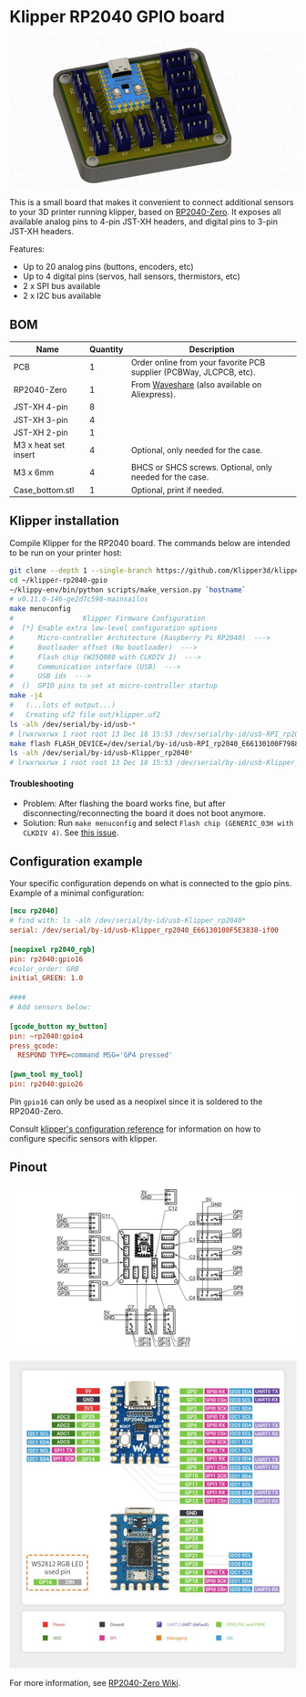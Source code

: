 # Klipper RP2040 GPIO board

![CAD Preview](images/banner.png)

This is a small board that makes it convenient to connect additional sensors to your 3D printer running klipper, based on [RP2040-Zero](https://www.waveshare.com/wiki/RP2040-Zero). It exposes all available analog pins to 4-pin JST-XH headers, and digital pins to 3-pin JST-XH headers.

Features:
* Up to 20 analog pins (buttons, encoders, etc)
* Up to 4 digital pins (servos, hall sensors, thermistors, etc)
* 2 x SPI bus available
* 2 x I2C bus available

## BOM

| Name | Quantity | Description |
|---|---|---|
| PCB | 1 | Order online from your favorite PCB supplier (PCBWay, JLCPCB, etc). |
| RP2040-Zero | 1 | From [Waveshare](https://www.waveshare.com/rp2040-zero.htm) (also available on Aliexpress).
| JST-XH 4-pin | 8 | |
| JST-XH 3-pin | 4 | |
| JST-XH 2-pin | 1 | |
| M3 x heat set insert | 4 | Optional, only needed for the case. |
| M3 x 6mm | 4 | BHCS or SHCS screws. Optional, only needed for the case. |
| Case_bottom.stl | 1 | Optional, print if needed. |

## Klipper installation

Compile Klipper for the RP2040 board. The commands below are intended to be run on your printer host:
```sh
git clone --depth 1 --single-branch https://github.com/Klipper3d/klipper.git ~/klipper-rp2040-gpio
cd ~/klipper-rp2040-gpio
~/klippy-env/bin/python scripts/make_version.py `hostname`
# v0.11.0-146-ge2d7c598-mainsailos
make menuconfig
#                 Klipper Firmware Configuration
#  [*] Enable extra low-level configuration options
#      Micro-controller Architecture (Raspberry Pi RP2040)  --->
#      Bootloader offset (No bootloader)  --->
#      Flash chip (W25Q080 with CLKDIV 2)  --->
#      Communication interface (USB)  --->
#      USB ids  --->
#  ()  GPIO pins to set at micro-controller startup
make -j4
#   (...lots of output...)
#   Creating uf2 file out/klipper.uf2
ls -alh /dev/serial/by-id/usb-*
# lrwxrwxrwx 1 root root 13 Dec 18 15:53 /dev/serial/by-id/usb-RPI_rp2040_E66130100F5E3838-if00 -> ../../ttyACM1
make flash FLASH_DEVICE=/dev/serial/by-id/usb-RPI_rp2040_E66130100F798838-if00
ls -alh /dev/serial/by-id/usb-Klipper_rp2040*
# lrwxrwxrwx 1 root root 13 Dec 18 15:53 /dev/serial/by-id/usb-Klipper_rp2040_E66130100F5E3838-if00 -> ../../ttyACM1
```

#### Troubleshooting

* Problem: After flashing the board works fine, but after disconnecting/reconnecting the board it does not boot anymore.
* Solution: Run `make menuconfig` and select `Flash chip (GENERIC_03H with CLKDIV 4)`. See [this issue](https://github.com/raspberrypi/pico-sdk/issues/1304).

## Configuration example

Your specific configuration depends on what is connected to the gpio pins. Example of a minimal configuration:

```ini
[mcu rp2040]
# find with: ls -alh /dev/serial/by-id/usb-Klipper_rp2040*
serial: /dev/serial/by-id/usb-Klipper_rp2040_E66130100F5E3838-if00

[neopixel rp2040_rgb]
pin: rp2040:gpio16
#color_order: GRB
initial_GREEN: 1.0

####
# Add sensors below:

[gcode_button my_button]
pin: ~rp2040:gpio4
press_gcode:
  RESPOND TYPE=command MSG='GP4 pressed'

[pwm_tool my_tool]
pin: rp2040:gpio26
```

Pin `gpio16` can only be used as a neopixel since it is soldered to the RP2040-Zero.

Consult [klipper's configuration reference](https://www.klipper3d.org/Config_Reference.html) for information on how to configure specific sensors with klipper.

## Pinout

![Pinout](images/pinout.png)

![RP2040 pinout](images/rp2040-zero-schematics.png)

For more information, see [RP2040-Zero Wiki](https://www.waveshare.com/wiki/RP2040-Zero).
